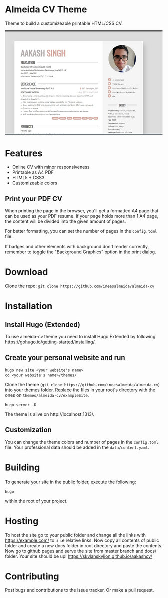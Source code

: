 # Almeida CV Theme
Theme to build a customizeable printable HTML/CSS CV.

![Screenshot](images/screenshot.png)

# Features
 - Online CV with minor responsiveness
 - Printable as A4 PDF
 - HTML5 + CSS3
 - Customizeable colors

## Print your PDF CV
When printing the page in the browser, you'll get a formatted A4 page that can be used as your PDF resume. 
If your page holds more than 1 A4 page, the content will be divided into the given amount of pages.

For better formatting, you can set the number of pages in the `config.toml` file.

If badges and other elements with background don't render correctly, remember to toggle the "Background Graphics" option in the print dialog.

# Download 
Clone the repo: `git clone https://github.com/ineesalmeida/almeida-cv`

# Installation
## Install Hugo (Extended)
To use almeida-cv theme you need to install Hugo Extended by following https://gohugo.io/getting-started/installing/.

## Create your personal website and run
```
hugo new site <your website's name>
cd <your website's name>/themes/
```
Clone the theme (`git clone https://github.com/ineesalmeida/almeida-cv`) into your themes folder.
Replace the files in your root's directory with the ones on `themes/almeida-cv/exampleSite`.
```
hugo server -D
```
The theme is alive on http://localhost:1313/.

## Customization
You can change the theme colors and number of pages in the `config.toml` file.
Your professional data should be added in the `data/content.yaml`.


# Building 
To generate your site in the public folder, execute the following:
```
hugo
```
within the root of your project.

# Hosting
To host the site go to your public folder and change all the links with https://example.com/ to ./ i.e relative links. Now copy all contents of public folder and create a new docs folder in root directory and paste the contents. Now go to github pages and serve the site from master branch and docs/ folder. Your site should be up! https://skylanskylion.github.io/aakashcv/

# Contributing 
Post bugs and contributions to the issue tracker. Or make a pull request.
